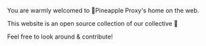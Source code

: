You are warmly welcomed to 🍍Pineapple Proxy's home on the web.

This website is an open source collection of our collective 🧠

Feel free to look around & contribute!
